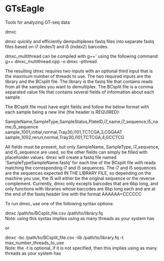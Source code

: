 # GTsEagle
Tools for analyzing GT-seq data

dmxc

dmxc quickly and efficiently dempultiplexes fastq files into separate fastq files based on i7 (index1) and i5 (index2) barcodes.

dmxc_multithread can be compiled with g++' using the following command:  
g++ dmxc_multithread.cpp -o dmxc -pthread

The resulting dmxc requires two inputs with an optional third input that is the maximum number of threads to use. The two required inputs are the library and the BCsplit file. The library is the fastq file that contains reads from all the samples you want to demultiplex. The BCsplit file is a comma separated value file that contains several fields of information about each sample.

The BCsplit file must have eight fields and follow the below format with each sample being a new line (the header is REQUIRED):

SampleName,SampleType,SampleStatus,PlateID,i7_name,i7_sequence,i5_name,i5_sequence  
sample_1001,initial,normal,Tray30,i101,TCTCGA,3,CGGAAT  
sample_1002,rerun,normal,Tray30,i101,TCTCGA,4,GCCTCG  

All fields must be present, but only SampleName, SampleType, i7_sequence, and i5_sequence are used, so the other fields can simply be filled with placeholder values. dmxc will create a fastq file named 'SampleTypeSampleName.fastq' for each  line of the BCsplit file with reads matching the corresponding i7 and i5 sequences. The i7 and i5 sequences are the sequences expected IN THE LIBRARY FILE, so depending on the machine you use, the i5 will either be the original sequence or the reverse complement. Currently, dmxc only excepts barcodes that are 6bp long, and only functions with libraries whose barcodes are 6bp long each and are at the end of the fastq header line with the format AAAAAA+CCCCCC


To run dmxc, use one of the following syntax options:

dmxc /path/to/BCsplit_file.csv /path/to/library.fq  
  Note: using this syntax implies using as many threads as your system has
  
or

dmxc -bc /path/to/BCsplit_file.csv -lib /path/to/library.fq -t max_number_threads_to_use  
  Note: the -t is optional, if it is not specified, then this implies using as many threads as your system has
  
